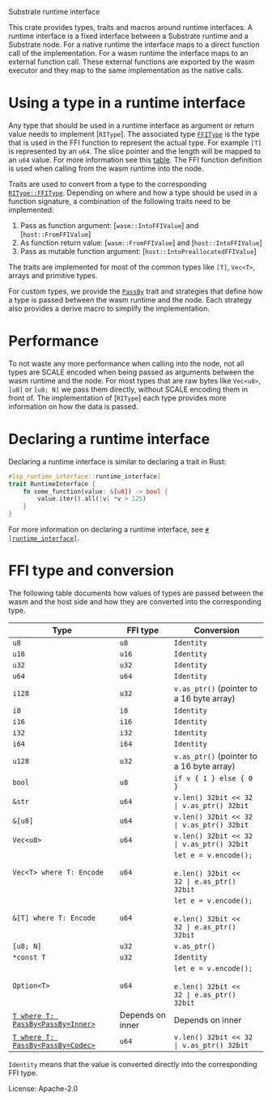Substrate runtime interface

This crate provides types, traits and macros around runtime interfaces. A runtime interface is
a fixed interface between a Substrate runtime and a Substrate node. For a native runtime the
interface maps to a direct function call of the implementation. For a wasm runtime the interface
maps to an external function call. These external functions are exported by the wasm executor
and they map to the same implementation as the native calls.

# Using a type in a runtime interface
<!-- markdown-link-check-disable -->
Any type that should be used in a runtime interface as argument or return value needs to
implement [`RIType`]. The associated type [`FFIType`](https:/docs.rs/sp-runtime-interface/latest/sp_runtime_interface/trait.RIType.html#associatedtype.FFIType)
is the type that is used in the FFI function to represent the actual type. For example `[T]` is
represented by an `u64`. The slice pointer and the length will be mapped to an `u64` value.
For more information see this [table](https:/docs.rs/sp-runtime-interface/latest/sp_runtime_interface/#ffi-type-and-conversion).
The FFI function definition is used when calling from the wasm runtime into the node.

Traits are used to convert from a type to the corresponding
[`RIType::FFIType`](https:/docs.rs/sp-runtime-interface/latest/sp_runtime_interface/trait.RIType.html#associatedtype.FFIType).
Depending on where and how a type should be used in a function signature, a combination of the
following traits need to be implemented:
<!-- markdown-link-check-enable -->
1. Pass as function argument: [`wasm::IntoFFIValue`] and [`host::FromFFIValue`]
2. As function return value: [`wasm::FromFFIValue`] and [`host::IntoFFIValue`]
3. Pass as mutable function argument: [`host::IntoPreallocatedFFIValue`]

The traits are implemented for most of the common types like `[T]`, `Vec<T>`, arrays and
primitive types.

For custom types, we provide the [`PassBy`](https://docs.rs/sp-runtime-interface/latest/sp_runtime_interface/pass_by#PassBy) trait and strategies that define
how a type is passed between the wasm runtime and the node. Each strategy also provides a derive
macro to simplify the implementation.

# Performance

To not waste any more performance when calling into the node, not all types are SCALE encoded
when being passed as arguments between the wasm runtime and the node. For most types that
are raw bytes like `Vec<u8>`, `[u8]` or `[u8; N]` we pass them directly, without SCALE encoding
them in front of. The implementation of [`RIType`] each type provides more information on how
the data is passed.

# Declaring a runtime interface

Declaring a runtime interface is similar to declaring a trait in Rust:

```rust
#[sp_runtime_interface::runtime_interface]
trait RuntimeInterface {
    fn some_function(value: &[u8]) -> bool {
        value.iter().all(|v| *v > 125)
    }
}
```

For more information on declaring a runtime interface, see
[`#[runtime_interface]`](https://docs.rs/sp-runtime-interface/latest/sp_runtime_interface/attr.runtime_interface.html).

# FFI type and conversion

The following table documents how values of types are passed between the wasm and
the host side and how they are converted into the corresponding type.

| Type | FFI type | Conversion |
|----|----|----|
| `u8` | `u8` | `Identity` |
| `u16` | `u16` | `Identity` |
| `u32` | `u32` | `Identity` |
| `u64` | `u64` | `Identity` |
| `i128` | `u32` | `v.as_ptr()` (pointer to a 16 byte array) |
| `i8` | `i8` | `Identity` |
| `i16` | `i16` | `Identity` |
| `i32` | `i32` | `Identity` |
| `i64` | `i64` | `Identity` |
| `u128` | `u32` | `v.as_ptr()` (pointer to a 16 byte array) |
| `bool` | `u8` | `if v { 1 } else { 0 }` |
| `&str` | `u64` | <code>v.len() 32bit << 32 &#124; v.as_ptr() 32bit</code> |
| `&[u8]` | `u64` | <code>v.len() 32bit << 32 &#124; v.as_ptr() 32bit</code> |
| `Vec<u8>` | `u64` | <code>v.len() 32bit << 32 &#124; v.as_ptr() 32bit</code> |
| `Vec<T> where T: Encode` | `u64` | `let e = v.encode();`<br><br><code>e.len() 32bit << 32 &#124; e.as_ptr() 32bit</code> |
| `&[T] where T: Encode` | `u64` | `let e = v.encode();`<br><br><code>e.len() 32bit << 32 &#124; e.as_ptr() 32bit</code> |
| `[u8; N]` | `u32` | `v.as_ptr()` |
| `*const T` | `u32` | `Identity` |
| `Option<T>` | `u64` | `let e = v.encode();`<br><br><code>e.len() 32bit << 32 &#124; e.as_ptr() 32bit</code> |
| [`T where T: PassBy<PassBy=Inner>`](https://docs.rs/sp-runtime-interface/latest/sp_runtime_interface/pass_by#Inner) | Depends on inner | Depends on inner |
| [`T where T: PassBy<PassBy=Codec>`](https://docs.rs/sp-runtime-interface/latest/sp_runtime_interface/pass_by#Codec) | `u64`| <code>v.len() 32bit << 32 &#124; v.as_ptr() 32bit</code> |

`Identity` means that the value is converted directly into the corresponding FFI type.

License: Apache-2.0
